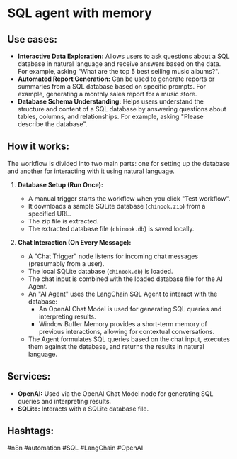 # SQL agent with memory

## Use cases:

- **Interactive Data Exploration:** Allows users to ask questions about a SQL database in natural language and receive answers based on the data. For example, asking "What are the top 5 best selling music albums?".
- **Automated Report Generation:** Can be used to generate reports or summaries from a SQL database based on specific prompts. For example, generating a monthly sales report for a music store.
- **Database Schema Understanding:** Helps users understand the structure and content of a SQL database by answering questions about tables, columns, and relationships. For example, asking "Please describe the database".

## How it works:

The workflow is divided into two main parts: one for setting up the database and another for interacting with it using natural language.

1.  **Database Setup (Run Once):**
    *   A manual trigger starts the workflow when you click "Test workflow".
    *   It downloads a sample SQLite database (`chinook.zip`) from a specified URL.
    *   The zip file is extracted.
    *   The extracted database file (`chinook.db`) is saved locally.

2.  **Chat Interaction (On Every Message):**
    *   A "Chat Trigger" node listens for incoming chat messages (presumably from a user).
    *   The local SQLite database (`chinook.db`) is loaded.
    *   The chat input is combined with the loaded database file for the AI Agent.
    *   An "AI Agent" uses the LangChain SQL Agent to interact with the database:
        *   An OpenAI Chat Model is used for generating SQL queries and interpreting results.
        *   Window Buffer Memory provides a short-term memory of previous interactions, allowing for contextual conversations.
    *   The Agent formulates SQL queries based on the chat input, executes them against the database, and returns the results in natural language.

## Services:

*   **OpenAI:** Used via the OpenAI Chat Model node for generating SQL queries and interpreting results.
*   **SQLite:** Interacts with a SQLite database file.

## Hashtags:

#n8n #automation #SQL #LangChain #OpenAI
